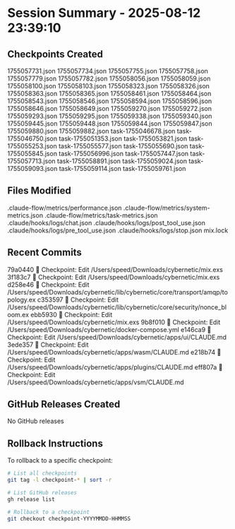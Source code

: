 # Session Summary - 2025-08-12 23:39:10

## Checkpoints Created
1755057731.json
1755057734.json
1755057755.json
1755057758.json
1755057779.json
1755057782.json
1755058056.json
1755058059.json
1755058100.json
1755058103.json
1755058323.json
1755058326.json
1755058363.json
1755058365.json
1755058461.json
1755058464.json
1755058543.json
1755058546.json
1755058594.json
1755058596.json
1755058646.json
1755058649.json
1755059270.json
1755059272.json
1755059293.json
1755059295.json
1755059338.json
1755059340.json
1755059445.json
1755059448.json
1755059844.json
1755059847.json
1755059880.json
1755059882.json
task-1755046678.json
task-1755046750.json
task-1755051353.json
task-1755053821.json
task-1755055253.json
task-1755055577.json
task-1755055690.json
task-1755055845.json
task-1755056996.json
task-1755057447.json
task-1755057713.json
task-1755058891.json
task-1755059024.json
task-1755059093.json
task-1755059114.json
task-1755059761.json

## Files Modified
.claude-flow/metrics/performance.json
.claude-flow/metrics/system-metrics.json
.claude-flow/metrics/task-metrics.json
.claude/hooks/logs/chat.json
.claude/hooks/logs/post_tool_use.json
.claude/hooks/logs/pre_tool_use.json
.claude/hooks/logs/stop.json
mix.lock

## Recent Commits
79a0440 🔖 Checkpoint: Edit /Users/speed/Downloads/cybernetic/mix.exs
3f183c7 🔖 Checkpoint: Edit /Users/speed/Downloads/cybernetic/mix.exs
d258e46 🔖 Checkpoint: Edit /Users/speed/Downloads/cybernetic/lib/cybernetic/core/transport/amqp/topology.ex
c353597 🔖 Checkpoint: Edit /Users/speed/Downloads/cybernetic/lib/cybernetic/core/security/nonce_bloom.ex
ebb5930 🔖 Checkpoint: Edit /Users/speed/Downloads/cybernetic/mix.exs
9b8f010 🔖 Checkpoint: Edit /Users/speed/Downloads/cybernetic/docker-compose.yml
e146ca9 🔖 Checkpoint: Edit /Users/speed/Downloads/cybernetic/apps/ui/CLAUDE.md
3ede357 🔖 Checkpoint: Edit /Users/speed/Downloads/cybernetic/apps/wasm/CLAUDE.md
e218b74 🔖 Checkpoint: Edit /Users/speed/Downloads/cybernetic/apps/plugins/CLAUDE.md
eff807a 🔖 Checkpoint: Edit /Users/speed/Downloads/cybernetic/apps/vsm/CLAUDE.md

## GitHub Releases Created
No GitHub releases

## Rollback Instructions
To rollback to a specific checkpoint:
```bash
# List all checkpoints
git tag -l checkpoint-* | sort -r

# List GitHub releases
gh release list

# Rollback to a checkpoint
git checkout checkpoint-YYYYMMDD-HHMMSS
```
